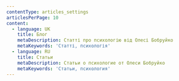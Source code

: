 ```yaml
---
contentType: articles_settings
articlesPerPage: 10
content:
  - language: UK
    title: Блог
    metaDescription: Статті про психологію від Олесі Бобруйко
    metaKeywords: 'Статті, психологія'
  - language: RU
    title: Статьи
    metaDescription: Статьи о психологие от Олеси Бобруйко
    metaKeywords: 'Статьи, психология'
---
```

